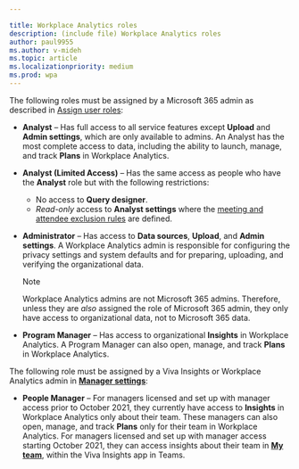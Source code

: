 ```yaml
---

title: Workplace Analytics roles
description: (include file) Workplace Analytics roles 
author: paul9955
ms.author: v-mideh
ms.topic: article
ms.localizationpriority: medium 
ms.prod: wpa
---
```


The following roles must be assigned by a Microsoft 365 admin as described in [Assign user roles](../setup/assign-user-roles.md):

* **Analyst** &ndash; Has full access to all service features except **Upload** and **Admin settings**, which are only available to admins. An Analyst has the most complete access to data, including the ability to launch, manage, and track **Plans** in Workplace Analytics.

* **Analyst (Limited Access)** &ndash; Has the same access as people who have the **Analyst** role but with the following restrictions:

  * No access to **Query designer**.
  * _Read-only_ access to **Analyst settings** where the [meeting and attendee exclusion rules](../tutorials/exclusions-introduction.md) are defined.

* **Administrator** &ndash; Has access to **Data sources**, **Upload**, and **Admin settings**. A Workplace Analytics admin is responsible for configuring the privacy settings and system defaults and for preparing, uploading, and verifying the organizational data.

  >[!NOTE]
  >Workplace Analytics admins are not Microsoft 365 admins. Therefore, unless they are *also* assigned the role of Microsoft 365 admin, they only have access to organizational data, not to Microsoft 365 data.

* **Program Manager** &ndash; Has access to organizational **Insights** in Workplace Analytics. A Program Manager can also open, manage, and track **Plans** in Workplace Analytics.

The following role must be assigned by a Viva Insights or Workplace Analytics admin in  [**Manager settings**](../use/manager-settings.md):

* **People Manager** &ndash; For managers licensed and set up with manager access prior to October 2021, they currently have access to **Insights** in Workplace Analytics only about their team. These managers can also open, manage, and track **Plans** only for their team in Workplace Analytics. For managers licensed and set up with manager access starting October 2021, they can access insights about their team in [**My team**](../use/viva-insights-my-team.md), within the Viva Insights app in Teams.
